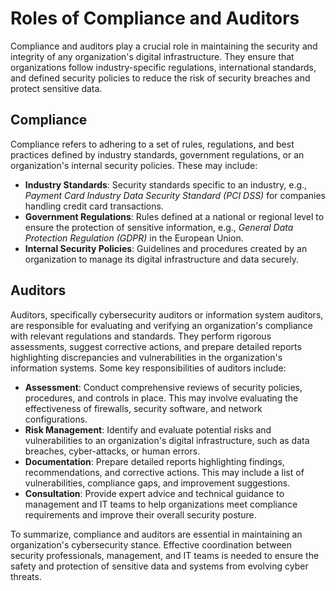 # Roles of Compliance and Auditors

Compliance and auditors play a crucial role in maintaining the security and integrity of any organization's digital infrastructure. They ensure that organizations follow industry-specific regulations, international standards, and defined security policies to reduce the risk of security breaches and protect sensitive data.

## Compliance

Compliance refers to adhering to a set of rules, regulations, and best practices defined by industry standards, government regulations, or an organization's internal security policies. These may include:

- **Industry Standards**: Security standards specific to an industry, e.g., *Payment Card Industry Data Security Standard (PCI DSS)* for companies handling credit card transactions.
- **Government Regulations**: Rules defined at a national or regional level to ensure the protection of sensitive information, e.g., *General Data Protection Regulation (GDPR)* in the European Union.
- **Internal Security Policies**: Guidelines and procedures created by an organization to manage its digital infrastructure and data securely.

## Auditors

Auditors, specifically cybersecurity auditors or information system auditors, are responsible for evaluating and verifying an organization's compliance with relevant regulations and standards. They perform rigorous assessments, suggest corrective actions, and prepare detailed reports highlighting discrepancies and vulnerabilities in the organization's information systems. Some key responsibilities of auditors include:

- **Assessment**: Conduct comprehensive reviews of security policies, procedures, and controls in place. This may involve evaluating the effectiveness of firewalls, security software, and network configurations.
- **Risk Management**: Identify and evaluate potential risks and vulnerabilities to an organization's digital infrastructure, such as data breaches, cyber-attacks, or human errors.
- **Documentation**: Prepare detailed reports highlighting findings, recommendations, and corrective actions. This may include a list of vulnerabilities, compliance gaps, and improvement suggestions.
- **Consultation**: Provide expert advice and technical guidance to management and IT teams to help organizations meet compliance requirements and improve their overall security posture.
  
To summarize, compliance and auditors are essential in maintaining an organization's cybersecurity stance. Effective coordination between security professionals, management, and IT teams is needed to ensure the safety and protection of sensitive data and systems from evolving cyber threats.